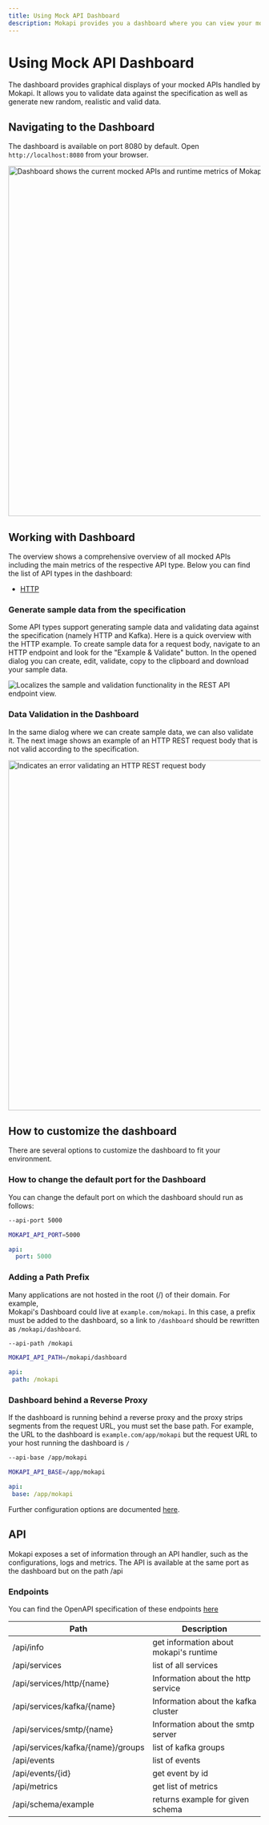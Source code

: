 ```yaml
---
title: Using Mock API Dashboard
description: Mokapi provides you a dashboard where you can view your mocked APIs or analyze traffic like a HTTP request/response.
---
```

# Using Mock API Dashboard

The dashboard provides graphical displays of your mocked APIs handled by Mokapi. It allows 
you to validate data against the specification as well as generate new random, realistic and valid data.

## Navigating to the Dashboard

The dashboard is available on port 8080 by default. Open `http://localhost:8080` from your browser.

<img src="/dashboard-overview-mock-api.jpg" width="700" alt="Dashboard shows the current mocked APIs and runtime metrics of Mokapi." title="" />

## Working with Dashboard

The overview shows a comprehensive overview of all mocked APIs including the main 
metrics of the respective API type. Below you can find the list of API types in the dashboard:

- [HTTP](/docs/guides/http/dashboard.md)

### Generate sample data from the specification

Some API types support generating sample data and validating data against the specification 
(namely HTTP and Kafka). Here is a quick overview with the HTTP example. To create sample data for a 
request body, navigate to an HTTP endpoint and look for the "Example & Validate" button.
In the opened dialog you can create, edit, validate, copy to the clipboard and download 
your sample data.

<img src="/dashboard-rest-api-endpoint-example-validate.jpg" alt="Localizes the sample and validation functionality in the REST API endpoint view." />

### Data Validation in the Dashboard

In the same dialog where we can create sample data, we can also validate it. The next image
shows an example of an HTTP REST request body that is not valid according to the specification.

<img src="/dashboard-rest-api-data-validation-with-error.jpg" width="700" alt="Indicates an error validating an HTTP REST request body" />

## How to customize the dashboard

There are several options to customize the dashboard to fit your environment.

### How to change the default port for the Dashboard

You can change the default port on which the dashboard should run as follows:

```bash tab=CLI
--api-port 5000
```
```bash tab=Env
MOKAPI_API_PORT=5000
```
```yaml tab=File (YAML)
api:
  port: 5000
```

### Adding a Path Prefix

Many applications are not hosted in the root (/) of their domain. For example,  
Mokapi's Dashboard could live at `example.com/mokapi`. In this case, a prefix must be 
added to the dashboard, so a link to `/dashboard` should be rewritten as `/mokapi/dashboard`.

```bash tab=CLI
--api-path /mokapi
```
```bash tab=Env
MOKAPI_API_PATH=/mokapi/dashboard
```
```yaml tab=File (YAML)
api:
 path: /mokapi
```

### Dashboard behind a Reverse Proxy

If the dashboard is running behind a reverse proxy and the proxy strips segments from the request 
URL, you must set the base path. For example, the URL to the dashboard is `example.com/app/mokapi`
but the request URL to your host running the dashboard is `/`

```bash tab=CLI
--api-base /app/mokapi
```
```bash tab=Env
MOKAPI_API_BASE=/app/mokapi
```
```yaml tab=File (YAML)
api:
 base: /app/mokapi
```

Further configuration options are documented [here](/docs/configuration/reference.md).

## API

Mokapi exposes a set of information through an API handler, 
such as the configurations, logs and metrics. The API is available at the same port 
as the dashboard but on the path /api

### Endpoints

You can find the OpenAPI specification of these endpoints 
[here](https://github.com/marle3003/mokapi/blob/master/examples/mokapi/dashboard.yml)

| Path                              | Description                            |
|-----------------------------------|----------------------------------------|
| /api/info                         | get information about mokapi's runtime |
 | /api/services                     | list of all services                   |
 | /api/services/http/{name}         | Information about the http service     |
 | /api/services/kafka/{name}        | Information about the kafka cluster    |
 | /api/services/smtp/{name}         | Information about the smtp server      |
 | /api/services/kafka/{name}/groups | list of kafka groups                   |
 | /api/events                       | list of events                         |
 | /api/events/{id}                  | get event by id                        |
 | /api/metrics                      | get list of metrics                    |
 | /api/schema/example               | returns example for given schema       |